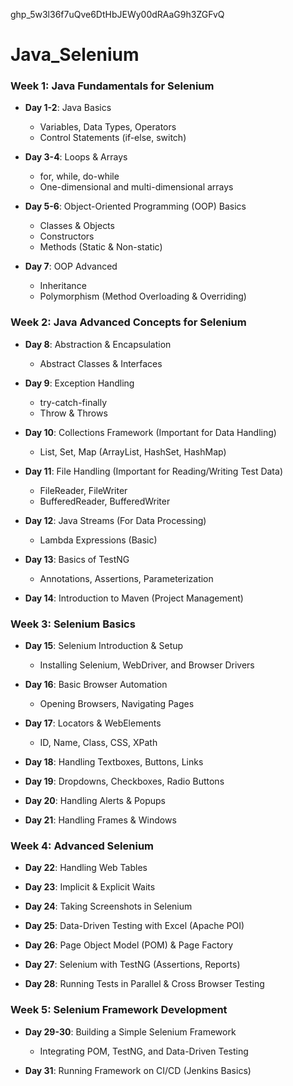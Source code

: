 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
# Java_Selenium

### **Week 1: Java Fundamentals for Selenium**  
- **Day 1-2**: Java Basics  
  - Variables, Data Types, Operators  
  - Control Statements (if-else, switch)  

- **Day 3-4**: Loops & Arrays  
  - for, while, do-while  
  - One-dimensional and multi-dimensional arrays  

- **Day 5-6**: Object-Oriented Programming (OOP) Basics  
  - Classes & Objects  
  - Constructors  
  - Methods (Static & Non-static)  

- **Day 7**: OOP Advanced  
  - Inheritance  
  - Polymorphism (Method Overloading & Overriding)  

### **Week 2: Java Advanced Concepts for Selenium**  
- **Day 8**: Abstraction & Encapsulation  
  - Abstract Classes & Interfaces  

- **Day 9**: Exception Handling  
  - try-catch-finally  
  - Throw & Throws  

- **Day 10**: Collections Framework (Important for Data Handling)  
  - List, Set, Map (ArrayList, HashSet, HashMap)  

- **Day 11**: File Handling (Important for Reading/Writing Test Data)  
  - FileReader, FileWriter  
  - BufferedReader, BufferedWriter  

- **Day 12**: Java Streams (For Data Processing)  
  - Lambda Expressions (Basic)  

- **Day 13**: Basics of TestNG  
  - Annotations, Assertions, Parameterization  

- **Day 14**: Introduction to Maven (Project Management)  

### **Week 3: Selenium Basics**  
- **Day 15**: Selenium Introduction & Setup  
  - Installing Selenium, WebDriver, and Browser Drivers  

- **Day 16**: Basic Browser Automation  
  - Opening Browsers, Navigating Pages  

- **Day 17**: Locators & WebElements  
  - ID, Name, Class, CSS, XPath  

- **Day 18**: Handling Textboxes, Buttons, Links  

- **Day 19**: Dropdowns, Checkboxes, Radio Buttons  

- **Day 20**: Handling Alerts & Popups  

- **Day 21**: Handling Frames & Windows  

### **Week 4: Advanced Selenium**  
- **Day 22**: Handling Web Tables  

- **Day 23**: Implicit & Explicit Waits  

- **Day 24**: Taking Screenshots in Selenium  

- **Day 25**: Data-Driven Testing with Excel (Apache POI)  

- **Day 26**: Page Object Model (POM) & Page Factory  

- **Day 27**: Selenium with TestNG (Assertions, Reports)  

- **Day 28**: Running Tests in Parallel & Cross Browser Testing  

### **Week 5: Selenium Framework Development**  
- **Day 29-30**: Building a Simple Selenium Framework  
  - Integrating POM, TestNG, and Data-Driven Testing  

- **Day 31**: Running Framework on CI/CD (Jenkins Basics)  
